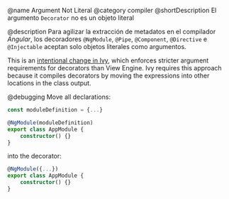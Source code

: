 @name Argument Not Literal
@category compiler
@shortDescription El argumento `Decorator` no es un objeto literal

@description
Para agilizar la extracción de metadatos en el compilador *Angular*, los decoradores `@NgModule`, `@Pipe`, `@Component`, `@Directive` e `@Injectable` aceptan solo objetos literales como argumentos.

This is an [intentional change in Ivy](https://github.com/angular/angular/issues/30840#issuecomment-498869540), which enforces stricter argument requirements for decorators than View Engine. Ivy requires this approach because it compiles decorators by moving the expressions into other locations in the class output.

@debugging
Move all declarations:

```typescript
const moduleDefinition = {...}

@NgModule(moduleDefinition)
export class AppModule {
    constructor() {}
}
```

into the decorator:

```typescript
@NgModule({...})
export class AppModule {
    constructor() {}
}
```
